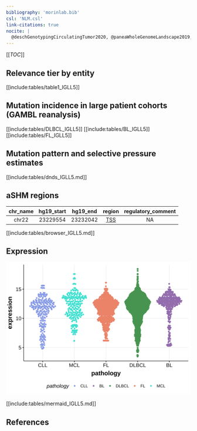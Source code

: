 ```yaml
---
bibliography: 'morinlab.bib'
csl: 'NLM.csl'
link-citations: true
nocite: |
  @deschGenotypingCirculatingTumor2020, @paneaWholeGenomeLandscape2019, @russler-germainMutationsAssociatedProgression2023
---
```

[[_TOC_]]


## Relevance tier by entity

[[include:tables/table1_IGLL5]]

## Mutation incidence in large patient cohorts (GAMBL reanalysis)

[[include:tables/DLBCL_IGLL5]]
[[include:tables/BL_IGLL5]]
[[include:tables/FL_IGLL5]]

## Mutation pattern and selective pressure estimates

[[include:tables/dnds_IGLL5.md]]

## aSHM regions

|chr_name|hg19_start|hg19_end|region                                                                                    |regulatory_comment|
|:--------:|:----------:|:--------:|:------------------------------------------------------------------------------------------:|:------------------:|
|chr22   |23229554  |23232042|[TSS](https://genome.ucsc.edu/s/rdmorin/GAMBL%20hg19?position=chr22%3A23229554%2D23232042)|NA                |



[[include:tables/browser_IGLL5.md]]

## Expression
![](images/gene_expression/IGLL5_by_pathology.svg)

[[include:tables/mermaid_IGLL5.md]]

## References
<!-- PMBL: deschGenotypingCirculatingTumor2020 -->
<!-- ORIGIN: deschGenotypingCirculatingTumor2020 -->
<!-- BL: paneaWholeGenomeLandscape2019 -->
<!-- FL: russler-germainMutationsAssociatedProgression2023b -->
<!-- BL: paneaWholeGenomeLandscape2019 -->
